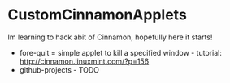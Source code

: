 CustomCinnamonApplets
=====================

Im learning to hack abit of Cinnamon, hopefully here it starts!

* fore-quit = simple applet to kill a specified window - tutorial: http://cinnamon.linuxmint.com/?p=156
* github-projects - TODO
